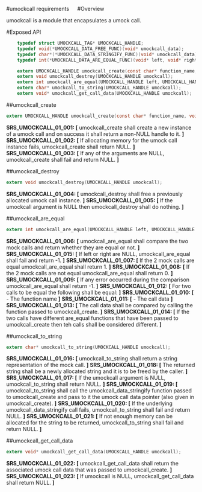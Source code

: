 #umockcall requirements
 
#Overview

umockcall is a module that encapsulates a umock call.

#Exposed API

```c
    typedef struct UMOCKCALL_TAG* UMOCKCALL_HANDLE;
    typedef void(*UMOCKCALL_DATA_FREE_FUNC)(void* umockcall_data);
    typedef char*(*UMOCKCALL_DATA_STRINGIFY_FUNC)(void* umockcall_data);
    typedef int(*UMOCKCALL_DATA_ARE_EQUAL_FUNC)(void* left, void* right);

    extern UMOCKCALL_HANDLE umockcall_create(const char* function_name, void* umockcall_data, void* set_return_func, void* ignore_all_arguments_func, UMOCKCALL_DATA_FREE_FUNC umockcall_data_free, UMOCKCALL_DATA_STRINGIFY_FUNC umockcall_data_stringify, UMOCKCALL_DATA_ARE_EQUAL_FUNC umockcall_data_are_equal);
    extern void umockcall_destroy(UMOCKCALL_HANDLE umockcall);
    extern int umockcall_are_equal(UMOCKCALL_HANDLE left, UMOCKCALL_HANDLE right);
    extern char* umockcall_to_string(UMOCKCALL_HANDLE umockcall);
    extern void* umockcall_get_call_data(UMOCKCALL_HANDLE umockcall);
```

##umockcall_create

```c
extern UMOCKCALL_HANDLE umockcall_create(const char* function_name, void* umockcall_data, void* set_return_func, void* ignore_all_arguments_func, UMOCKCALL_DATA_FREE_FUNC umockcall_data_free, UMOCKCALL_DATA_STRINGIFY_FUNC umockcall_data_stringify, UMOCKCALL_DATA_ARE_EQUAL_FUNC umockcall_data_are_equal);
```

**SRS_UMOCKCALL_01_001: [** umockcall_create shall create a new instance of a umock call and on success it shall return a non-NULL handle to it. **]**
**SRS_UMOCKCALL_01_002: [** If allocating memory for the umock call instance fails, umockcall_create shall return NULL. **]**
**SRS_UMOCKCALL_01_003: [** If any of the arguments are NULL, umockcall_create shall fail and return NULL. **]**   

##umockcall_destroy

```c
extern void umockcall_destroy(UMOCKCALL_HANDLE umockcall);
```

**SRS_UMOCKCALL_01_004: [** umockcall_destroy shall free a previously allocated umock call instance. **]**
**SRS_UMOCKCALL_01_005: [** If the umockcall argument is NULL then umockcall_destroy shall do nothing. **]**   

##umockcall_are_equal

```c
extern int umockcall_are_equal(UMOCKCALL_HANDLE left, UMOCKCALL_HANDLE right);
```

**SRS_UMOCKCALL_01_006: [** umockcall_are_equal shall compare the two mock calls and return whether they are equal or not. **]**
**SRS_UMOCKCALL_01_015: [** If left or right are NULL, umockcall_are_equal shall fail and return -1. **]** 
**SRS_UMOCKCALL_01_007: [** If the 2 mock calls are equal umockcall_are_equal shall return 1. **]**
**SRS_UMOCKCALL_01_008: [** If the 2 mock calls are not equal umockcall_are_equal shall return 0. **]**
**SRS_UMOCKCALL_01_009: [** If any error occurred during the comparison umockcall_are_equal shall return -1. **]**
**SRS_UMOCKCALL_01_012: [** For two calls to be equal the following shall be equal: **]**
**SRS_UMOCKCALL_01_010: [** - The function name **]**
**SRS_UMOCKCALL_01_011: [** - The call data **]**
**SRS_UMOCKCALL_01_013: [** The call data shall be compared by calling the function passed to umockcall_create. **]**
**SRS_UMOCKCALL_01_014: [** If the two calls have different are_equal functions that have been passed to umockcall_create then teh calls shall be considered different. **]**

##umockcall_to_string

```c
extern char* umockcall_to_string(UMOCKCALL_HANDLE umockcall);
```

**SRS_UMOCKCALL_01_016: [** umockcall_to_string shall return a string representation of the mock call. **]**
**SRS_UMOCKCALL_01_018: [** The returned string shall be a newly allocated string and it is to be freed by the caller. **]**
**SRS_UMOCKCALL_01_017: [** If the umockcall argument is NULL, umockcall_to_string shall return NULL. **]**
**SRS_UMOCKCALL_01_019: [** umockcall_to_string shall call the umockcall_data_stringify function passed to umockcall_create and pass to it the umock call data pointer (also given in umockcall_create). **]** 
**SRS_UMOCKCALL_01_020: [** If the underlying umockcall_data_stringify call fails, umockcall_to_string shall fail and return NULL. **]**
**SRS_UMOCKCALL_01_021: [** If not enough memory can be allocated for the string to be returned, umockcall_to_string shall fail and return NULL. **]** 

##umockcall_get_call_data

```c
extern void* umockcall_get_call_data(UMOCKCALL_HANDLE umockcall);
```

**SRS_UMOCKCALL_01_022: [** umockcall_get_call_data shall return the associated umock call data that was passed to umockcall_create. **]**
**SRS_UMOCKCALL_01_023: [** If umockcall is NULL, umockcall_get_call_data shall return NULL. **]**
